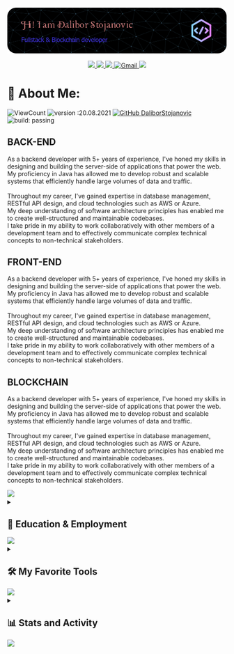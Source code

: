 [![bg][banner]][website]

<p id="socialIcons" align="center">
    <a href="https://linkedin.com/in/milblue789" alt="LinkedIn">
        <img src="https://img.shields.io/badge/-LinkedIn-blue?style=flat-square&logo=linkedin" />
    </a>
    <a href="https://hackerrank.com/milblue789" alt="HackerRank">
        <img src="https://img.shields.io/badge/-HackerRank-3a424f?style=flat-square&logo=hackerrank" />
    </a>
    <a href="https://stackoverflow.com/users/13870209/milblue789" alt="StackOverflow">
        <img src="https://img.shields.io/badge/-StackOverflow-FE7A16?style=flat-square&logo=stack-overflow&logoColor=white" />
    </a>
    <a href="mailto:milblue789@gmail.com">
        <img alt="Gmail" src="https://img.shields.io/badge/Gmail-D14836?style=flat&logo=gmail&logoColor=white" />
    </a>
    <a href="https://instagram.com/milblue789">
        <img src="https://img.shields.io/badge/-Instagram_-E4405F?style=flat&logo=Instagram&logoColor=white"/>
    </a>
</p>

# 💫 About Me:

<!-- ![](https://komarev.com/ghpvc/?username=DaliborStojanovic&color=447ff7&label=Visitor+count) -->

![ViewCount](https://views.whatilearened.today/views/github/DaliborStojanovic/views.svg)
![version :20.08.2021](https://img.shields.io/badge/version-20.08.2021-informational)
[![GitHub DaliborStojanovic](https://img.shields.io/github/followers/DaliborStojanovic?label=follow&style=social)](https://github.com/DaliborStojanovic)
![build: passing](https://img.shields.io/badge/build-passing-success)

## BACK-END
As a backend developer with 5+ years of experience, I've honed my skills in designing and building the server-side of applications that power the web.
<br>My proficiency in Java has allowed me to develop robust and scalable systems that efficiently handle large volumes of data and traffic.
<br><br>Throughout my career, I've gained expertise in database management, RESTful API design, and cloud technologies such as AWS or Azure.
<br>My deep understanding of software architecture principles has enabled me to create well-structured and maintainable codebases.
<br>I take pride in my ability to work collaboratively with other members of a development team and to effectively communicate complex technical concepts to non-technical stakeholders.
<br>

## FRONT-END
As a backend developer with 5+ years of experience, I've honed my skills in designing and building the server-side of applications that power the web.
<br>My proficiency in Java has allowed me to develop robust and scalable systems that efficiently handle large volumes of data and traffic.
<br><br>Throughout my career, I've gained expertise in database management, RESTful API design, and cloud technologies such as AWS or Azure.
<br>My deep understanding of software architecture principles has enabled me to create well-structured and maintainable codebases.
<br>I take pride in my ability to work collaboratively with other members of a development team and to effectively communicate complex technical concepts to non-technical stakeholders.
<br>

## BLOCKCHAIN
As a backend developer with 5+ years of experience, I've honed my skills in designing and building the server-side of applications that power the web.
<br>My proficiency in Java has allowed me to develop robust and scalable systems that efficiently handle large volumes of data and traffic.
<br><br>Throughout my career, I've gained expertise in database management, RESTful API design, and cloud technologies such as AWS or Azure.
<br>My deep understanding of software architecture principles has enabled me to create well-structured and maintainable codebases.
<br>I take pride in my ability to work collaboratively with other members of a development team and to effectively communicate complex technical concepts to non-technical stakeholders.
<br>

<img src="https://user-images.githubusercontent.com/73097560/115834477-dbab4500-a447-11eb-908a-139a6edaec5c.gif">

<details> 
  <summary><h2>🎑 Education & Employment</h2></summary>

  <h3>📕 Education</h3>
  <table>
  <tr>
    <th>Course</th>
    <th>School/University</th>
    <th>Year of Passing</th>
    <th>Score</th>
  </tr>
  <tr>
    <td>B.E. in Computer Engineering</td>
    <td><a href="https://mu.ac.in/">Mumbai University</a></td>
    <td>2022</td>
    <td>8.76 CGPA (Current)</td>
  </tr>
  <tr>
    <td>Higher Secondary Certification</td>
    <td><a href="http://vvhs.edu.in/">Vasant Vihar High School & Junior College</a></td>
    <td>2018</td>
    <td>78.77%</td>
  </tr>
  <tr>
    <td>Secondary School Certification</td>
    <td><a href="https://kaveri.edu.in/khsg/">Dr Kalmadi Shamarao High School</a></td>
    <td>2016</td>
    <td>87%</td>
  </tr>
 </table>

 <h3>🏧 Employment</h3>
 <table>
  <tr>
    <th>Course</th>
    <th>School/University</th>
    <th>Year of Passing</th>
    <th>Score</th>
  </tr>
  <tr>
    <td>B.E. in Computer Engineering</td>
    <td><a href="https://mu.ac.in/">Mumbai University</a></td>
    <td>2022</td>
    <td>8.76 CGPA (Current)</td>
  </tr>
  <tr>
    <td>Higher Secondary Certification</td>
    <td><a href="http://vvhs.edu.in/">Vasant Vihar High School & Junior College</a></td>
    <td>2018</td>
    <td>78.77%</td>
  </tr>
  <tr>
    <td>Secondary School Certification</td>
    <td><a href="https://kaveri.edu.in/khsg/">Dr Kalmadi Shamarao High School</a></td>
    <td>2016</td>
    <td>87%</td>
  </tr>
 </table>

</details>

<img src="https://user-images.githubusercontent.com/73097560/115834477-dbab4500-a447-11eb-908a-139a6edaec5c.gif">

<details> 
  <summary><h2>🛠️ My Favorite Tools</h2></summary>
    
  <h3>👨‍💻 Programming and Markup Languages</h3>
  <p>
      <a href="#"><img alt="JavaScript" src="https://img.shields.io/badge/-JavaScript-000?&logo=JavaScript"></a>
      <a href="#"><img alt="TypeScript" src="https://img.shields.io/badge/-TypeScript-000?&logo=TypeScript"></a>
      <a href="#"><img alt="Java" src="https://img.shields.io/badge/Java-000?style=flat&logo=CoffeeScript"></a>
      <a href="#"><img alt="Kotlin" src="https://img.shields.io/badge/Kotlin-000?style=flat&logo=Kotlin&logoColor=white"></a>
      <a href="#"><img alt="Python" src="https://img.shields.io/badge/-Python-000?&logo=Python"></a>
      <a href="#"><img alt="C" src="https://img.shields.io/badge/-C-000?&logo=C"></a>
      <a href="#"><img alt="C++" src="https://img.shields.io/badge/-C++-000?&logo=c%2b%2b"></a>
      <a href="#"><img alt="Go" src="https://img.shields.io/badge/-Go-000?&logo=go"></a>
      <a href="#"><img alt="PHP" src="https://img.shields.io/badge/-PHP-000?&logo=php"></a>
      <a href="#"><img alt="Swift" src="https://img.shields.io/badge/-Swift-000?&logo=Swift"></a>
      <a href="#"><img alt="Dart" src="https://img.shields.io/badge/-Dart-000?&logo=Dart"></a>
      <a href="#"><img alt="Markdown" src="https://img.shields.io/badge/-Markdown-000?style=flat&logo=markdown"></a>
      <a href="#"><img alt="Assembly" src="https://img.shields.io/badge/-Assembly-000?&logo=asm-hex"></a>
      <a href="#"><img alt="Bash" src="https://img.shields.io/badge/-Bash-000?&logo=gnu-bash"></a>
  </p>
  
  <h3>🌐 Web Development</h3>
      <a href="#"><img alt="React" src="https://img.shields.io/badge/-React-000?&logo=React"></a>
      <a href="#"><img alt="Vue.js" src="https://img.shields.io/badge/-Vue-000?&logo=vue.js"></a>
      <a href="#"><img alt="Node.js" src="https://img.shields.io/badge/-Node.js-000?&logo=node.js"></a>
      <a href="#"><img alt="Express.js" src="https://img.shields.io/badge/-Express.js-000?&logo=express"></a>
      <a href="#"><img alt="Next.js" src="https://img.shields.io/badge/-Next.js-000?style=flat&logo=next.js"></a>
      <a href="#"><img alt="Nestjs" src="https://img.shields.io/badge/-NestJS-000?style=flat&logo=nestjs"></a>
      <a href="#"><img alt="HTML" src="https://img.shields.io/badge/-HTML-000?style=flat&logo=HTML5"></a>
      <a href="#"><img alt="CSS" src="https://img.shields.io/badge/-CSS-000?style=flat&logo=CSS3"></a>
      <a href="#"><img alt="SCSS" src="https://img.shields.io/badge/-SCSS-000?style=flat&logo=Sass"></a>
      <a href="#"><img alt="Wordpress" src="https://img.shields.io/badge/Wordpress-000?style=flat&logo=wordpress"></a>
  
  <h3>🛢 DataBase & Cloud Hosting </h3>
      <a href="#"><img alt="MongoDB" src="https://img.shields.io/badge/-MongoDB-000?style=flat&logo=mongodb"></a>
      <a href="#"><img alt="MySQL" src="https://img.shields.io/badge/-MYSQL-000?&logo=MySQL"></a>
      <a href="#"><img alt="Redis" src="https://img.shields.io/badge/-Redis-000?&logo=Redis"></a>
      <a href="#"><img alt="PostgreSQL" src="https://img.shields.io/badge/-PostgreSQL-000?&logo=postgresql"></a>
      <a href="#"><img alt="SQLite" src="https://img.shields.io/badge/-SQLite-000?&logo=sqlite"></a>
      <a href="#"><img alt="GrqphQL" src="https://img.shields.io/badge/-GrqphQL-000?&logo=grqphql"></a>
      <a href="#"><img alt="Prisma" src="https://img.shields.io/badge/-Prisma-000?&logo=prisma"></a>
      <a href="#"><img alt="Oracle" src="https://img.shields.io/badge/-Oracle-000?&logo=oracle"></a>
      <a href="#"><img alt="GitHub Pages" src="https://img.shields.io/badge/-GitHub%20Pages-000?&logo=github"></a>
      <a href="#"><img alt="Vercel" src="https://img.shields.io/badge/-Vercel-000?&logo=vercel"></a>
  
  <h3>🧰 Frameworks & Libraries</h3>
    <a href="#"><img alt="Bootstrap" src="https://img.shields.io/badge/-Bootstrap-000?style=flat&logo=bootstrap"></a>
    <a href="#"><img alt="Flask" src="https://img.shields.io/badge/-Flask-000?style=flat&logo=flask"></a>
    <a href="#"><img alt="Flutter" src="https://img.shields.io/badge/-Flutter-000?style=flat&logo=flutter"></a>
    <a href="#"><img alt="DJango" src="https://img.shields.io/badge/-DJango-000?style=flat&logo=django"></a>
    <a href="#"><img alt="Laravel" src="https://img.shields.io/badge/-Laravel-000?style=flat&logo=laravel"></a>
    <a href="#"><img alt="Firebase" src="https://img.shields.io/badge/-Firebase-000?style=flat&logo=firebase"></a>
    <a href="#"><img alt="Electron" src="https://img.shields.io/badge/-Electron-000?style=flat&logo=electron"></a>
    <a href="#"><img alt="JUnit" src="https://img.shields.io/badge/-JUnit-000?style=flat&logo=check-circle"></a>
    <a href="#"><img alt="Material Design" src="https://img.shields.io/badge/-Material%20Design-000?style=flat&logo=material-design"></a>
  
  <h3>👨‍🔧 IDE & Tools</h3>
  <p>
      <a href="#"><img alt="Visual Studio Code" src="https://img.shields.io/badge/-Visual%20Studio%20Code-000?style=flat&logo=visual-studio-code"></a>
      <a href="#"><img alt="Vim" src="https://img.shields.io/badge/Vim-000?style=flat&logo=vim"></a>
      <a href="#"><img alt="Jira" src="https://img.shields.io/badge/Jira-000?style=flat&logo=Jira"></a>
      <a href="#"><img alt="Sublime" src="https://img.shields.io/badge/SublimeText-000?style=flat&logo=sublime-text"></a>
      <a href="#"><img alt="Pycharm" src="https://img.shields.io/badge/Pycharm-000?style=flat&logo=pycharm"></a>
      <a href="#"><img alt="Jupyter" src="https://img.shields.io/badge/Jupyter-000?style=flat&logo=jupyter"></a>
      <a href="#"><img alt="Postman" src="https://img.shields.io/badge/Postman-000?style=flat&logo=postman"></a>
      <a href="#"><img alt="Figma" src="https://img.shields.io/badge/Figma-000?style=flat&logo=figma"></a>
  </p>
  
  <h3>🔧 Version Control</h3>
  <p>
      <a href="#"><img alt="Git" src="https://img.shields.io/badge/-Git-000?style=flat&logo=git"></a>
      <a href="#"><img alt="GitHub" src="https://img.shields.io/badge/-GitHub-000?style=flat&logo=github"></a>
  </p>
  
  <h3>🎡 Technologies</h3>
  <p>
      <a href="#"><img alt="AWS" src="https://img.shields.io/badge/-AWS-000?&logo=Amazon-AWS"></a>
      <a href="#"><img alt="Docker" src="https://img.shields.io/badge/-Docker-000?&logo=Docker"></a>
      <a href="#"><img alt="Kubernetes" src="https://img.shields.io/badge/-Kubernetes-000?&logo=Kubernetes"></a>
      <a href="#"><img alt="Linux" src="https://img.shields.io/badge/-Linux-000?&logo=Linux"></a>
      <a href="#"><img alt="Spring" src="https://img.shields.io/badge/-Spring-000?&logo=Spring"></a>
      <a href="#"><img alt="PyTorch" src="https://img.shields.io/badge/-PyTorch-000?&logo=PyTorch"></a>
      <a href="#"><img alt="TensorFlow" src="https://img.shields.io/badge/-TensorFlow-000?&logo=TensorFlow"></a>
  </p>
</details> 

<img src="https://user-images.githubusercontent.com/73097560/115834477-dbab4500-a447-11eb-908a-139a6edaec5c.gif">

<details> 
  <summary><h2>📊 Stats and Activity</h2></summary>

  <h3>🔥 Streak Stats</h3>

  <!-- GitHub Readme Streak Stats - https://github.com/DenverCoder1/github-readme-streak-stats -->
  <p>
    <a href="#">
      <img alt="GitHub Streak" src="https://github-readme-streak-stats.herokuapp.com/?user=DaliborStojanovic&theme=holi-theme">
    </a>
  </p>

  <h3>🔥 GitHub Profile Stats</h3>
  <p>
    <a href="#">
        <img alt="GitHub Stats" src="https://github-readme-stats.vercel.app/api?username=DaliborStojanovic&count_private=true&show_icons=true&theme=github_dark">
    </a>
  </p>

  <h3>🔥 Trophy</h3>
  <a href=#">
      <img alt="trophy" src="https://github-profile-trophy.vercel.app/?username=DaliborStojanovic&theme=dracula&no-frame=true&margin-w=15&margin-h=15">
  </a>

</details>

<img src="https://user-images.githubusercontent.com/73097560/115834477-dbab4500-a447-11eb-908a-139a6edaec5c.gif">

[banner]: https://raw.githubusercontent.com/DaliborStojanovic/DaliborStojanovic/master/asset/github-header-image.png
[website]: https://ahsankhan.me
[github]: https://github.com/ahsankhan26
[linkedin]: https://linkedin.com/in/ahsankhan26
[hackerrank]: https://hackerrank.com/ahsankhan26
[instagram]: https://instagram.com/ahsankhan26
[stackoverflow]: https://stackoverflow.com/users/13870209/ahsan-khan
